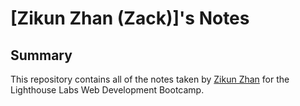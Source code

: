 # [Zikun Zhan (Zack)]'s Notes

## Summary 

This repository contains all of the notes taken by [Zikun Zhan](https://github.com/Zack3155/) for the Lighthouse Labs Web Development Bootcamp.
